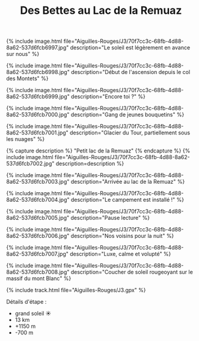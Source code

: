 ﻿---
title: "Des Bettes au Lac de la Remuaz"
permalink: /Aiguilles-Rouges/J3/
sidebar:
  nav: "aiguilles_rouges"
enable_tracks: true
---

{% include image.html file="Aiguilles-Rouges/J3/70f7cc3c-68fb-4d88-8a62-537d6fcb6997.jpg" description="Le soleil est légèrement en avance sur nous" %}

{% include image.html file="Aiguilles-Rouges/J3/70f7cc3c-68fb-4d88-8a62-537d6fcb6998.jpg" description="Début de l'ascension depuis le col des Montets" %}

{% include image.html file="Aiguilles-Rouges/J3/70f7cc3c-68fb-4d88-8a62-537d6fcb6999.jpg" description="Encore toi ?" %}

{% include image.html file="Aiguilles-Rouges/J3/70f7cc3c-68fb-4d88-8a62-537d6fcb7000.jpg" description="Gang de jeunes bouquetins" %}

{% include image.html file="Aiguilles-Rouges/J3/70f7cc3c-68fb-4d88-8a62-537d6fcb7001.jpg" description="Glacier du Tour, partiellement sous les nuages" %}

{% capture description %}
"Petit lac de la Remuaz"
{% endcapture %}
{% include image.html file="Aiguilles-Rouges/J3/70f7cc3c-68fb-4d88-8a62-537d6fcb7002.jpg" description=description %}

{% include image.html file="Aiguilles-Rouges/J3/70f7cc3c-68fb-4d88-8a62-537d6fcb7003.jpg" description="Arrivée au lac de la Remuaz" %}

{% include image.html file="Aiguilles-Rouges/J3/70f7cc3c-68fb-4d88-8a62-537d6fcb7004.jpg" description="Le campement est installé !" %}

{% include image.html file="Aiguilles-Rouges/J3/70f7cc3c-68fb-4d88-8a62-537d6fcb7005.jpg" description="Pause lecture" %}

{% include image.html file="Aiguilles-Rouges/J3/70f7cc3c-68fb-4d88-8a62-537d6fcb7006.jpg" description="Nos voisins pour la nuit" %}

{% include image.html file="Aiguilles-Rouges/J3/70f7cc3c-68fb-4d88-8a62-537d6fcb7007.jpg" description="Luxe, calme et volupté" %}

{% include image.html file="Aiguilles-Rouges/J3/70f7cc3c-68fb-4d88-8a62-537d6fcb7008.jpg" description="Coucher de soleil rougeoyant sur le massif du mont Blanc" %}

{% include track.html file="Aiguilles-Rouges/J3.gpx" %}

Détails d'étape :
* grand soleil :sunny:
* 13 km
* +1150 m
* -700 m
